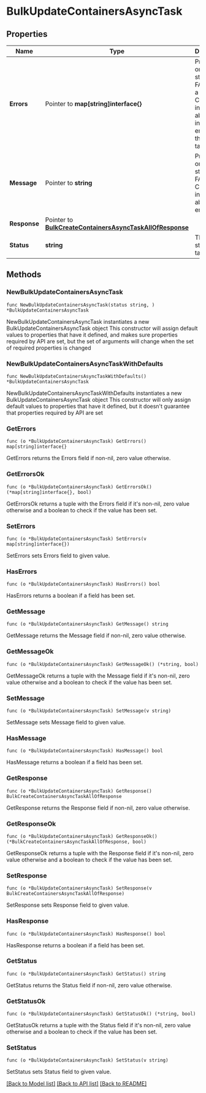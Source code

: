 # BulkUpdateContainersAsyncTask

## Properties

Name | Type | Description | Notes
------------ | ------------- | ------------- | -------------
**Errors** | Pointer to **map[string]interface{}** | Present only when status is FAILED for a bulk task. Contains information about the individual errors in the bulk task.  | [optional] 
**Message** | Pointer to **string** | Present only when status is FAILED. Contains information about the error. | [optional] 
**Response** | Pointer to [**BulkCreateContainersAsyncTaskAllOfResponse**](BulkCreateContainersAsyncTaskAllOfResponse.md) |  | [optional] 
**Status** | **string** | The current state of the task. | 

## Methods

### NewBulkUpdateContainersAsyncTask

`func NewBulkUpdateContainersAsyncTask(status string, ) *BulkUpdateContainersAsyncTask`

NewBulkUpdateContainersAsyncTask instantiates a new BulkUpdateContainersAsyncTask object
This constructor will assign default values to properties that have it defined,
and makes sure properties required by API are set, but the set of arguments
will change when the set of required properties is changed

### NewBulkUpdateContainersAsyncTaskWithDefaults

`func NewBulkUpdateContainersAsyncTaskWithDefaults() *BulkUpdateContainersAsyncTask`

NewBulkUpdateContainersAsyncTaskWithDefaults instantiates a new BulkUpdateContainersAsyncTask object
This constructor will only assign default values to properties that have it defined,
but it doesn't guarantee that properties required by API are set

### GetErrors

`func (o *BulkUpdateContainersAsyncTask) GetErrors() map[string]interface{}`

GetErrors returns the Errors field if non-nil, zero value otherwise.

### GetErrorsOk

`func (o *BulkUpdateContainersAsyncTask) GetErrorsOk() (*map[string]interface{}, bool)`

GetErrorsOk returns a tuple with the Errors field if it's non-nil, zero value otherwise
and a boolean to check if the value has been set.

### SetErrors

`func (o *BulkUpdateContainersAsyncTask) SetErrors(v map[string]interface{})`

SetErrors sets Errors field to given value.

### HasErrors

`func (o *BulkUpdateContainersAsyncTask) HasErrors() bool`

HasErrors returns a boolean if a field has been set.

### GetMessage

`func (o *BulkUpdateContainersAsyncTask) GetMessage() string`

GetMessage returns the Message field if non-nil, zero value otherwise.

### GetMessageOk

`func (o *BulkUpdateContainersAsyncTask) GetMessageOk() (*string, bool)`

GetMessageOk returns a tuple with the Message field if it's non-nil, zero value otherwise
and a boolean to check if the value has been set.

### SetMessage

`func (o *BulkUpdateContainersAsyncTask) SetMessage(v string)`

SetMessage sets Message field to given value.

### HasMessage

`func (o *BulkUpdateContainersAsyncTask) HasMessage() bool`

HasMessage returns a boolean if a field has been set.

### GetResponse

`func (o *BulkUpdateContainersAsyncTask) GetResponse() BulkCreateContainersAsyncTaskAllOfResponse`

GetResponse returns the Response field if non-nil, zero value otherwise.

### GetResponseOk

`func (o *BulkUpdateContainersAsyncTask) GetResponseOk() (*BulkCreateContainersAsyncTaskAllOfResponse, bool)`

GetResponseOk returns a tuple with the Response field if it's non-nil, zero value otherwise
and a boolean to check if the value has been set.

### SetResponse

`func (o *BulkUpdateContainersAsyncTask) SetResponse(v BulkCreateContainersAsyncTaskAllOfResponse)`

SetResponse sets Response field to given value.

### HasResponse

`func (o *BulkUpdateContainersAsyncTask) HasResponse() bool`

HasResponse returns a boolean if a field has been set.

### GetStatus

`func (o *BulkUpdateContainersAsyncTask) GetStatus() string`

GetStatus returns the Status field if non-nil, zero value otherwise.

### GetStatusOk

`func (o *BulkUpdateContainersAsyncTask) GetStatusOk() (*string, bool)`

GetStatusOk returns a tuple with the Status field if it's non-nil, zero value otherwise
and a boolean to check if the value has been set.

### SetStatus

`func (o *BulkUpdateContainersAsyncTask) SetStatus(v string)`

SetStatus sets Status field to given value.



[[Back to Model list]](../README.md#documentation-for-models) [[Back to API list]](../README.md#documentation-for-api-endpoints) [[Back to README]](../README.md)


